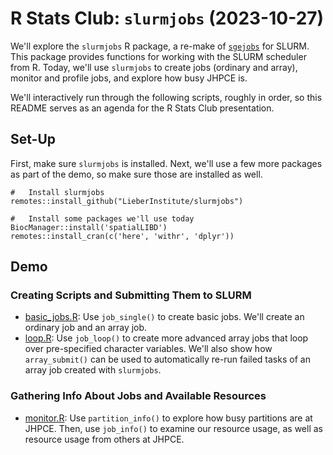 # R Stats Club: `slurmjobs` (2023-10-27)

We'll explore the `slurmjobs` R package, a re-make of [`sgejobs`](https://github.com/LieberInstitute/sgejobs) for SLURM. This package provides functions for working with the SLURM scheduler from R. Today, we'll use `slurmjobs` to create jobs (ordinary and array), monitor and profile jobs, and explore how busy JHPCE is.

We'll interactively run through the following scripts, roughly in order, so this README serves as an agenda for the R Stats Club presentation.

## Set-Up

First, make sure `slurmjobs` is installed. Next, we'll use a few more packages as part of the demo, so make sure those are installed as well.

```{r}
#   Install slurmjobs
remotes::install_github("LieberInstitute/slurmjobs")

#   Install some packages we'll use today
BiocManager::install('spatialLIBD')
remotes::install_cran(c('here', 'withr', 'dplyr'))
```

## Demo

### Creating Scripts and Submitting Them to SLURM

- [basic_jobs.R](https://github.com/Nick-Eagles/LIBD_presentations/blob/main/rstats_slurmjobs/basic_jobs.R): Use `job_single()` to create basic jobs. We'll create an ordinary job and an array job.
- [loop.R](https://github.com/Nick-Eagles/LIBD_presentations/blob/main/rstats_slurmjobs/loop.R): Use `job_loop()` to create more advanced array jobs that loop over pre-specified character variables. We'll also show how `array_submit()` can be used to automatically re-run failed tasks of an array job created with `slurmjobs`.

### Gathering Info About Jobs and Available Resources

- [monitor.R](https://github.com/Nick-Eagles/LIBD_presentations/blob/main/rstats_slurmjobs/monitor.R): Use `partition_info()` to explore how busy partitions are at JHPCE. Then, use `job_info()` to examine our resource usage, as well as resource usage from others at JHPCE.
